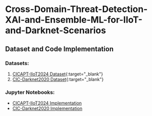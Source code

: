 # Cross-Domain-Threat-Detection-XAI-and-Ensemble-ML-for-IIoT-and-Darknet-Scenarios

## Dataset and Code Implementation

### Datasets:
1. [CICAPT-IIoT2024 Dataset](https://www.unb.ca/cic/datasets/iiot-dataset-2024.html#:~:text=CICAPT%2DIIoT2024%20dataset%20testbed&text=This%20testbed%2C%20built%20on%20the,operates%20on%20an%20Ubuntu%20host.){:target="_blank"}
2. [CIC-Darknet2020 Dataset](https://www.unb.ca/cic/datasets/darknet2020.html){:target="_blank"}

### Jupyter Notebooks:
- [CICAPT-IIoT2024 Implementation](cic_iiot_2024.ipynb)
- [CIC-Darknet2020 Implementation](CIC-Darknet2020.ipynb)
